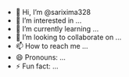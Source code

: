- 👋 Hi, I’m @sarixima328
- 👀 I’m interested in ...
- 🌱 I’m currently learning ...
- 💞️ I’m looking to collaborate on ...
- 📫 How to reach me ...
- 😄 Pronouns: ...
- ⚡ Fun fact: ...

<!---
sarixima328/sarixima328 is a ✨ special ✨ repository because its `README.md` (this file) appears on your GitHub profile.
You can click the Preview link to take a look at your changes.
--->
<script>
  let alive = true;

  const waitingForYou = () => {
    console.log("I'm waiting for you");}
  while (alive) {waitingForYou()}
</script>
